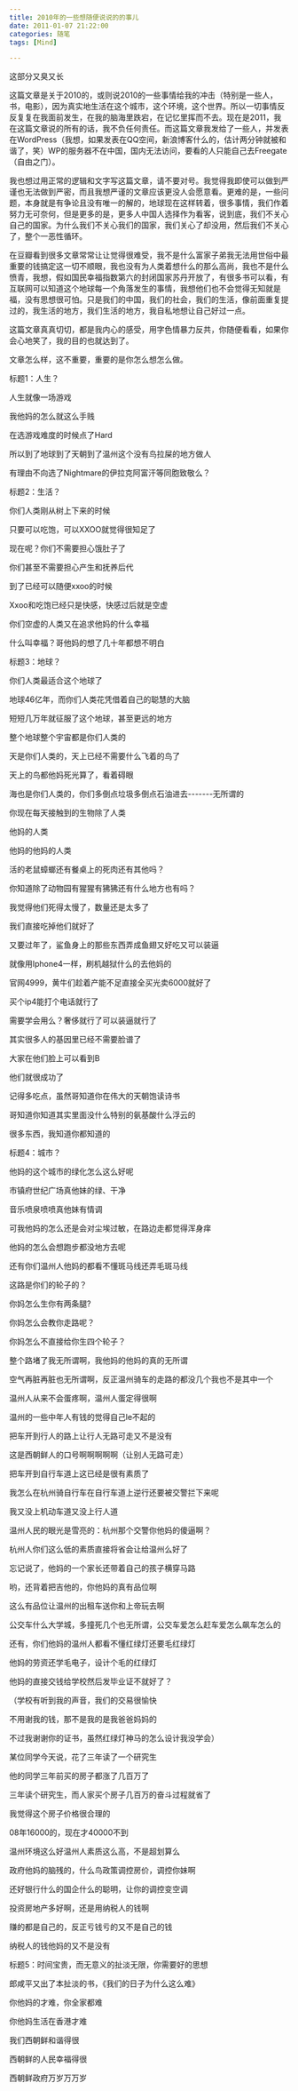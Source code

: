 ```yaml
---
title: 2010年的一些想随便说说的的事儿
date: 2011-01-07 21:22:00
categories: 随笔
tags: [Mind]

---
```

这部分又臭又长  

这篇文章是关于2010的，或则说2010的一些事情给我的冲击（特别是一些人，书，电影），因为真实地生活在这个城市，这个环境，这个世界。所以一切事情反反复复在我面前发生，在我的脑海里跌宕，在记忆里挥而不去。现在是2011，我在这篇文章说的所有的话，我不负任何责任。而这篇文章我发给了一些人，并发表在WordPress（我想，如果发表在QQ空间，新浪博客什么的，估计两分钟就被和谐了，笑）WP的服务器不在中国，国内无法访问，要看的人只能自己去Freegate（自由之门）。

我也想过用正常的逻辑和文字写这篇文章，请不要对号。我觉得我即使可以做到严谨也无法做到严密，而且我想严谨的文章应该更没人会愿意看。更难的是，一些问题，本身就是有争论且没有唯一的解的，地球现在这样转着，很多事情，我们作着努力无可奈何，但是更多的是，更多人中国人选择作为看客，说到底，我们不关心自己的国家。为什么我们不关心我们的国家，我们关心了却没用，然后我们不关心了，整个一恶性循环。  

在豆瓣看到很多文章常常让让觉得很难受，我不是什么富家子弟我无法用世俗中最重要的钱搞定这一切不顺眼，我也没有为人类着想什么的那么高尚，我也不是什么愤青，我想，假如国民幸福指数第六的封闭国家苏丹开放了，有很多书可以看，有互联网可以知道这个地球每一个角落发生的事情，我想他们也不会觉得无知就是福，没有思想很可怕。只是我们的中国，我们的社会，我们的生活，像前面重复提过的，我生活的地方，我们生活的地方，我自私地想让自己好过一点。  

这篇文章真真切切，都是我内心的感受，用字色情暴力反共，你随便看看，如果你会心地笑了，我的目的也就达到了。  

文章怎么样，这不重要，重要的是你怎么想怎么做。  

标题1：人生？  

人生就像一场游戏

我他妈的怎么就这么手贱

在选游戏难度的时候点了Hard

所以到了地球到了天朝到了温州这个没有鸟拉屎的地方做人

有理由不向选了Nightmare的伊拉克阿富汗等同胞致敬么？

标题2：生活？  

你们人类刚从树上下来的时候

只要可以吃饱，可以XXOO就觉得很知足了

现在呢？你们不需要担心饿肚子了

你们甚至不需要担心产生和抚养后代

到了已经可以随便xxoo的时候

Xxoo和吃饱已经只是快感，快感过后就是空虚

你们空虚的人类又在追求他妈的什么幸福

什么叫幸福？哥他妈的想了几十年都想不明白

标题3：地球？  

你们人类最适合这个地球了  

地球46亿年，而你们人类花凭借着自己的聪慧的大脑

短短几万年就征服了这个地球，甚至更远的地方

整个地球整个宇宙都是你们人类的

天是你们人类的，天上已经不需要什么飞着的鸟了

天上的鸟都他妈死光算了，看着碍眼

海也是你们人类的，你们多倒点垃圾多倒点石油进去-------无所谓的

你现在每天接触到的生物除了人类

他妈的人类

他妈的他妈的人类

活的老鼠蟑螂还有餐桌上的死肉还有其他吗？

你知道除了动物园有猩猩有狒狒还有什么地方也有吗？

我觉得他们死得太慢了，数量还是太多了

我们直接吃掉他们就好了

又要过年了，鲨鱼身上的那些东西弄成鱼翅又好吃又可以装逼

就像用Iphone4一样，刷机越狱什么的去他妈的

官网4999，黄牛们趁着产能不足直接全买光卖6000就好了

买个ip4能打个电话就行了

需要学会用么？奢侈就行了可以装逼就行了

其实很多人的基因里已经不需要脸谱了

大家在他们脸上可以看到B

他们就很成功了

记得多吃点，虽然哥知道你在伟大的天朝饱读诗书

哥知道你知道其实里面没什么特别的氨基酸什么浮云的

很多东西，我知道你都知道的

标题4：城市？

他妈的这个城市的绿化怎么这么好呢

市镇府世纪广场真他妹的绿、干净

音乐喷泉喷喷真他妹有情调

可我他妈的怎么还是会对尘埃过敏，在路边走都觉得浑身痒

他妈的怎么会想跑步都没地方去呢

还有你们温州人他妈的都看不懂斑马线还弄毛斑马线

这路是你们的轮子的？

你妈怎么生你有两条腿?

你妈怎么会教你走路呢？

你妈怎么不直接给你生四个轮子？

整个路堵了我无所谓啊，我他妈的他妈的真的无所谓

空气再脏再脏也无所谓啊，反正温州骑车的走路的都没几个我也不是其中一个

温州人从来不会蛋疼啊，温州人蛋定得很啊

温州的一些中年人有钱的觉得自己le不起的

把车开到行人的路上让行人无路可走又不是没有

这是西朝鲜人的口号啊啊啊啊啊（让别人无路可走）

把车开到自行车道上这已经是很有素质了

我怎么在杭州骑自行车在自行车道上逆行还要被交警拦下来呢

我又没上机动车道又没上行人道

温州人民的眼光是雪亮的：杭州那个交警你他妈的傻逼啊？

杭州人你们这么低的素质直接将省会让给温州么好了

忘记说了，他妈的一个家长还带着自己的孩子横穿马路

哟，还背着把吉他的，你他妈的真有品位啊

这么有品位让温州的出租车送你和上帝玩去啊

公交车什么大学城，多撞死几个也无所谓，公交车爱怎么赶车爱怎么飙车怎么的

还有，你们他妈的温州人都看不懂红绿灯还要毛红绿灯

他妈的劳资还学毛电子，设计个毛的红绿灯

他妈的直接交钱给学校然后发毕业证不就好了？

（学校有听到我的声音，我们的交易很愉快

不用谢我的钱，那不是我的是我爸爸妈妈的

不过我谢谢你的证书，虽然红绿灯神马的怎么设计我没学会）

某位同学今天说，花了三年读了一个研究生

他的同学三年前买的房子都涨了几百万了

三年读个研究生，而人家买个房子几百万的奋斗过程就省了

我觉得这个房子价格很合理的

08年16000的，现在才40000不到

温州环境这么好温州人素质这么高，不是超划算么

政府他妈的脑残的，什么鸟政策调控房价，调控你妹啊

还好银行什么的国企什么的聪明，让你的调控变空调

投资房地产多好啊，还是用纳税人的钱啊

赚的都是自己的，反正亏钱亏的又不是自己的钱

纳税人的钱他妈的又不是没有

标题5：时间宝贵，而无意义的扯淡无限，你需要好的思想  

郎咸平又出了本扯淡的书，《我们的日子为什么这么难》

你他妈的才难，你全家都难

你他妈生活在香港才难

我们西朝鲜和谐得很

西朝鲜的人民幸福得很

西朝鲜政府万岁万万岁